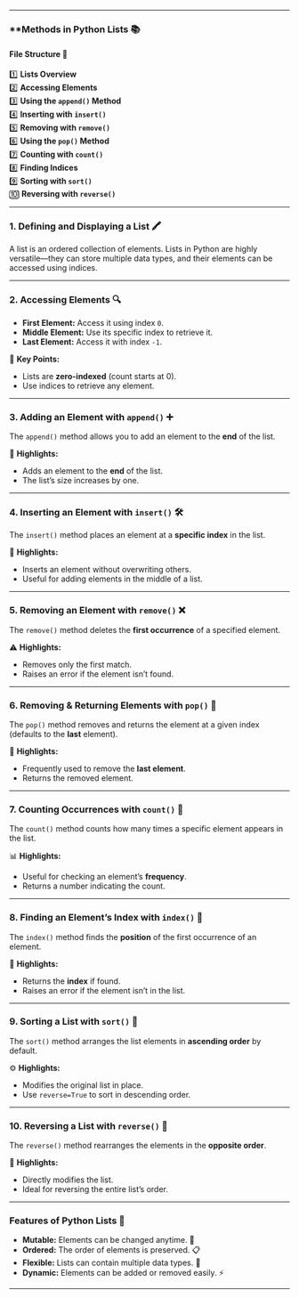 

---

### ****Methods in Python Lists** 📚  
#### **File Structure** 📂  
1️⃣ **Lists Overview**  
2️⃣ **Accessing Elements**  
3️⃣ **Using the `append()` Method**  
4️⃣ **Inserting with `insert()`**  
5️⃣ **Removing with `remove()`**  
6️⃣ **Using the `pop()` Method**  
7️⃣ **Counting with `count()`**  
8️⃣ **Finding Indices**  
9️⃣ **Sorting with `sort()`**  
🔟 **Reversing with `reverse()`**

---

### **1. Defining and Displaying a List** 🖍️  
A list is an ordered collection of elements. Lists in Python are highly versatile—they can store multiple data types, and their elements can be accessed using indices.  

---

### **2. Accessing Elements** 🔍  
- **First Element:** Access it using index `0`.  
- **Middle Element:** Use its specific index to retrieve it.  
- **Last Element:** Access it with index `-1`.  

📝 **Key Points:**  
- Lists are **zero-indexed** (count starts at 0).  
- Use indices to retrieve any element.  

---

### **3. Adding an Element with `append()`** ➕  
The `append()` method allows you to add an element to the **end** of the list.  

🌟 **Highlights:**  
- Adds an element to the **end** of the list.  
- The list’s size increases by one.  

---

### **4. Inserting an Element with `insert()`** 🛠️  
The `insert()` method places an element at a **specific index** in the list.  

📌 **Highlights:**  
- Inserts an element without overwriting others.  
- Useful for adding elements in the middle of a list.  

---

### **5. Removing an Element with `remove()`** ❌  
The `remove()` method deletes the **first occurrence** of a specified element.  

⚠️ **Highlights:**  
- Removes only the first match.  
- Raises an error if the element isn’t found.  

---

### **6. Removing & Returning Elements with `pop()`** 🎁  
The `pop()` method removes and returns the element at a given index (defaults to the **last** element).  

🎯 **Highlights:**  
- Frequently used to remove the **last element**.  
- Returns the removed element.  

---

### **7. Counting Occurrences with `count()`** 🔢  
The `count()` method counts how many times a specific element appears in the list.  

📊 **Highlights:**  
- Useful for checking an element’s **frequency**.  
- Returns a number indicating the count.  

---

### **8. Finding an Element’s Index with `index()`** 📍  
The `index()` method finds the **position** of the first occurrence of an element.  

📖 **Highlights:**  
- Returns the **index** if found.  
- Raises an error if the element isn’t in the list.  

---

### **9. Sorting a List with `sort()`** 🔄  
The `sort()` method arranges the list elements in **ascending order** by default.  

⚙️ **Highlights:**  
- Modifies the original list in place.  
- Use `reverse=True` to sort in descending order.  

---

### **10. Reversing a List with `reverse()`** 🔄  
The `reverse()` method rearranges the elements in the **opposite order**.  

🔁 **Highlights:**  
- Directly modifies the list.  
- Ideal for reversing the entire list’s order.  

---

### **Features of Python Lists** 📝  
- **Mutable:** Elements can be changed anytime. 🔄  
- **Ordered:** The order of elements is preserved. 📋  
- **Flexible:** Lists can contain multiple data types. 🧩  
- **Dynamic:** Elements can be added or removed easily. ⚡  

--- 

